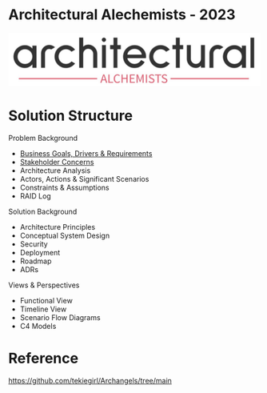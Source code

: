 # Architectural Alechemists - 2023

![logo](/resources/logo.jpg)

# Solution Structure

Problem Background
- [Business Goals, Drivers & Requirements ](/problem-background/business-goals-drivers-requirements.md)
- [Stakeholder Concerns](/problem-background/stakeholder-concerns.md)
- Architecture Analysis
- Actors, Actions & Significant Scenarios
- Constraints & Assumptions
- RAID Log

Solution Background
- Architecture Principles
- Conceptual System Design
- Security
- Deployment
- Roadmap
- ADRs

Views & Perspectives
- Functional View
- Timeline View
- Scenario Flow Diagrams
- C4 Models


# Reference
https://github.com/tekiegirl/Archangels/tree/main



